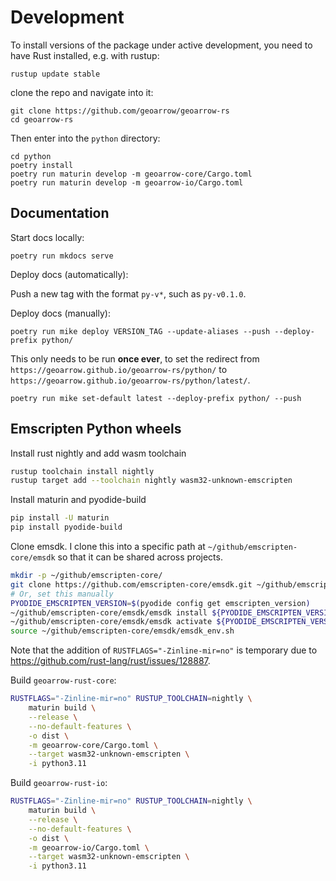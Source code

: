 # Development


To install versions of the package under active development, you need to have Rust installed, e.g. with rustup:

```
rustup update stable
```

clone the repo and navigate into it:

```
git clone https://github.com/geoarrow/geoarrow-rs
cd geoarrow-rs
```

Then enter into the `python` directory:

```
cd python
poetry install
poetry run maturin develop -m geoarrow-core/Cargo.toml
poetry run maturin develop -m geoarrow-io/Cargo.toml
```

## Documentation

Start docs locally:

```
poetry run mkdocs serve
```

Deploy docs (automatically):

Push a new tag with the format `py-v*`, such as `py-v0.1.0`.

Deploy docs (manually):

```
poetry run mike deploy VERSION_TAG --update-aliases --push --deploy-prefix python/
```

This only needs to be run **once ever**, to set the redirect from `https://geoarrow.github.io/geoarrow-rs/python/` to `https://geoarrow.github.io/geoarrow-rs/python/latest/`.

```
poetry run mike set-default latest --deploy-prefix python/ --push
```

## Emscripten Python wheels

Install rust nightly and add wasm toolchain

```bash
rustup toolchain install nightly
rustup target add --toolchain nightly wasm32-unknown-emscripten
```

Install maturin and pyodide-build

```bash
pip install -U maturin
pip install pyodide-build
```

Clone emsdk. I clone this into a specific path at `~/github/emscripten-core/emsdk` so that it can be shared across projects.

```bash
mkdir -p ~/github/emscripten-core/
git clone https://github.com/emscripten-core/emsdk.git ~/github/emscripten-core/emsdk
# Or, set this manually
PYODIDE_EMSCRIPTEN_VERSION=$(pyodide config get emscripten_version)
~/github/emscripten-core/emsdk/emsdk install ${PYODIDE_EMSCRIPTEN_VERSION}
~/github/emscripten-core/emsdk/emsdk activate ${PYODIDE_EMSCRIPTEN_VERSION}
source ~/github/emscripten-core/emsdk/emsdk_env.sh
```

Note that the addition of `RUSTFLAGS="-Zinline-mir=no"` is temporary due to https://github.com/rust-lang/rust/issues/128887.

Build `geoarrow-rust-core`:

```bash
RUSTFLAGS="-Zinline-mir=no" RUSTUP_TOOLCHAIN=nightly \
    maturin build \
    --release \
    --no-default-features \
    -o dist \
    -m geoarrow-core/Cargo.toml \
    --target wasm32-unknown-emscripten \
    -i python3.11
```

Build `geoarrow-rust-io`:

```bash
RUSTFLAGS="-Zinline-mir=no" RUSTUP_TOOLCHAIN=nightly \
    maturin build \
    --release \
    --no-default-features \
    -o dist \
    -m geoarrow-io/Cargo.toml \
    --target wasm32-unknown-emscripten \
    -i python3.11
```
